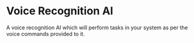 # Voice Recognition AI
A voice recognition AI which will perform tasks in your system as per the voice commands provided to it.
